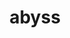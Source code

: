 ---
title: "abyss"
layout: cache
categories: [package, develop]
meta: {"versions": ["2.3.1", "2.3.5"], "compilers": ["gcc@=7.3.1"], "oss": ["amzn2"], "platforms": ["linux"], "targets": ["aarch64", "neoverse_n1", "x86_64_v3"], "stacks": ["aws-ahug", "aws-ahug-aarch64"], "num_specs": 33, "num_specs_by_stack": {"aws-ahug-aarch64": 26, "aws-ahug": 7}}
spec_details: [{"hash": "t4x4v4o7hzgzjavdm4f42pvtwpoz7nwg", "compiler": "gcc@=7.3.1", "versions": ["2.3.5"], "os": "amzn2", "platform": "linux", "target": "aarch64", "variants": ["build_system=autotools", "maxk=128"], "stacks": ["aws-ahug-aarch64"], "size": "-", "tarball": "https://binaries.spack.io/develop/build_cache/linux-amzn2-aarch64/gcc-7.3.1/abyss-2.3.5/linux-amzn2-aarch64-gcc-7.3.1-abyss-2.3.5-t4x4v4o7hzgzjavdm4f42pvtwpoz7nwg.spack"}, {"hash": "x2hdejk5s2h3vvbvdiqplbg74at5x664", "compiler": "gcc@=7.3.1", "versions": ["2.3.1"], "os": "amzn2", "platform": "linux", "target": "aarch64", "variants": ["build_system=autotools", "maxk=128"], "stacks": ["aws-ahug-aarch64"], "size": "-", "tarball": "https://binaries.spack.io/develop/build_cache/linux-amzn2-aarch64/gcc-7.3.1/abyss-2.3.1/linux-amzn2-aarch64-gcc-7.3.1-abyss-2.3.1-x2hdejk5s2h3vvbvdiqplbg74at5x664.spack"}, {"hash": "giivlgsjkbsvv4is26kvydvsp54uwup5", "compiler": "gcc@=7.3.1", "versions": ["2.3.5"], "os": "amzn2", "platform": "linux", "target": "aarch64", "variants": ["build_system=autotools", "maxk=128"], "stacks": ["aws-ahug-aarch64"], "size": "-", "tarball": "https://binaries.spack.io/develop/build_cache/linux-amzn2-aarch64/gcc-7.3.1/abyss-2.3.5/linux-amzn2-aarch64-gcc-7.3.1-abyss-2.3.5-giivlgsjkbsvv4is26kvydvsp54uwup5.spack"}, {"hash": "n5lmhzweskf2nwaj3cnwkyu45psbuysj", "compiler": "gcc@=7.3.1", "versions": ["2.3.5"], "os": "amzn2", "platform": "linux", "target": "aarch64", "variants": ["build_system=autotools", "maxk=128"], "stacks": ["aws-ahug-aarch64"], "size": "-", "tarball": "https://binaries.spack.io/develop/build_cache/linux-amzn2-aarch64/gcc-7.3.1/abyss-2.3.5/linux-amzn2-aarch64-gcc-7.3.1-abyss-2.3.5-n5lmhzweskf2nwaj3cnwkyu45psbuysj.spack"}, {"hash": "woxczx2h3ehsg4so3mvtnxl2wadzifcg", "compiler": "gcc@=7.3.1", "versions": ["2.3.5"], "os": "amzn2", "platform": "linux", "target": "aarch64", "variants": ["build_system=autotools", "maxk=128"], "stacks": ["aws-ahug-aarch64"], "size": "-", "tarball": "https://binaries.spack.io/develop/build_cache/linux-amzn2-aarch64/gcc-7.3.1/abyss-2.3.5/linux-amzn2-aarch64-gcc-7.3.1-abyss-2.3.5-woxczx2h3ehsg4so3mvtnxl2wadzifcg.spack"}, {"hash": "xaqe7q4okka6ayjaodcrcli7ehkhxg2r", "compiler": "gcc@=7.3.1", "versions": ["2.3.1"], "os": "amzn2", "platform": "linux", "target": "aarch64", "variants": ["build_system=autotools", "maxk=128"], "stacks": ["aws-ahug-aarch64"], "size": "-", "tarball": "https://binaries.spack.io/develop/build_cache/linux-amzn2-aarch64/gcc-7.3.1/abyss-2.3.1/linux-amzn2-aarch64-gcc-7.3.1-abyss-2.3.1-xaqe7q4okka6ayjaodcrcli7ehkhxg2r.spack"}, {"hash": "57dkti3uosf54ehpn5dxgy57nsldl2qr", "compiler": "gcc@=7.3.1", "versions": ["2.3.1"], "os": "amzn2", "platform": "linux", "target": "aarch64", "variants": ["build_system=autotools", "maxk=128"], "stacks": ["aws-ahug-aarch64"], "size": "-", "tarball": "https://binaries.spack.io/develop/build_cache/linux-amzn2-aarch64/gcc-7.3.1/abyss-2.3.1/linux-amzn2-aarch64-gcc-7.3.1-abyss-2.3.1-57dkti3uosf54ehpn5dxgy57nsldl2qr.spack"}, {"hash": "57iiijirkonbeuc34q624bvhvgiuaci4", "compiler": "gcc@=7.3.1", "versions": ["2.3.5"], "os": "amzn2", "platform": "linux", "target": "aarch64", "variants": ["build_system=autotools", "maxk=128"], "stacks": ["aws-ahug-aarch64"], "size": "-", "tarball": "https://binaries.spack.io/develop/build_cache/linux-amzn2-aarch64/gcc-7.3.1/abyss-2.3.5/linux-amzn2-aarch64-gcc-7.3.1-abyss-2.3.5-57iiijirkonbeuc34q624bvhvgiuaci4.spack"}, {"hash": "mknqhuumljthoaua5qulu4kwzufi2v67", "compiler": "gcc@=7.3.1", "versions": ["2.3.1"], "os": "amzn2", "platform": "linux", "target": "aarch64", "variants": ["build_system=autotools", "maxk=128"], "stacks": ["aws-ahug-aarch64"], "size": "-", "tarball": "https://binaries.spack.io/develop/build_cache/linux-amzn2-aarch64/gcc-7.3.1/abyss-2.3.1/linux-amzn2-aarch64-gcc-7.3.1-abyss-2.3.1-mknqhuumljthoaua5qulu4kwzufi2v67.spack"}, {"hash": "2ysxyjzshcdw4sf3gnopgd3mowccnhg2", "compiler": "gcc@=7.3.1", "versions": ["2.3.1"], "os": "amzn2", "platform": "linux", "target": "aarch64", "variants": ["build_system=autotools", "maxk=128"], "stacks": ["aws-ahug-aarch64"], "size": "-", "tarball": "https://binaries.spack.io/develop/build_cache/linux-amzn2-aarch64/gcc-7.3.1/abyss-2.3.1/linux-amzn2-aarch64-gcc-7.3.1-abyss-2.3.1-2ysxyjzshcdw4sf3gnopgd3mowccnhg2.spack"}, {"hash": "q34qhtudnk4uzwqlj6qi33l4s7meaeju", "compiler": "gcc@=7.3.1", "versions": ["2.3.1"], "os": "amzn2", "platform": "linux", "target": "aarch64", "variants": ["build_system=autotools", "maxk=128"], "stacks": ["aws-ahug-aarch64"], "size": "-", "tarball": "https://binaries.spack.io/develop/build_cache/linux-amzn2-aarch64/gcc-7.3.1/abyss-2.3.1/linux-amzn2-aarch64-gcc-7.3.1-abyss-2.3.1-q34qhtudnk4uzwqlj6qi33l4s7meaeju.spack"}, {"hash": "4tbrvfgbxkfyhfq3pysg5lka7ahajpej", "compiler": "gcc@=7.3.1", "versions": ["2.3.1"], "os": "amzn2", "platform": "linux", "target": "aarch64", "variants": ["build_system=autotools", "maxk=128"], "stacks": ["aws-ahug-aarch64"], "size": "-", "tarball": "https://binaries.spack.io/develop/build_cache/linux-amzn2-aarch64/gcc-7.3.1/abyss-2.3.1/linux-amzn2-aarch64-gcc-7.3.1-abyss-2.3.1-4tbrvfgbxkfyhfq3pysg5lka7ahajpej.spack"}, {"hash": "fq53wgspmcwfgag4w6dibyjnjisdhrti", "compiler": "gcc@=7.3.1", "versions": ["2.3.5"], "os": "amzn2", "platform": "linux", "target": "aarch64", "variants": ["build_system=autotools", "maxk=128"], "stacks": ["aws-ahug-aarch64"], "size": "-", "tarball": "https://binaries.spack.io/develop/build_cache/linux-amzn2-aarch64/gcc-7.3.1/abyss-2.3.5/linux-amzn2-aarch64-gcc-7.3.1-abyss-2.3.5-fq53wgspmcwfgag4w6dibyjnjisdhrti.spack"}, {"hash": "kaqrgio7m5v5mi6iz7aqedq3n65pnk54", "compiler": "gcc@=7.3.1", "versions": ["2.3.1"], "os": "amzn2", "platform": "linux", "target": "neoverse_n1", "variants": ["build_system=autotools", "maxk=128"], "stacks": ["aws-ahug-aarch64"], "size": "-", "tarball": "https://binaries.spack.io/develop/build_cache/linux-amzn2-neoverse_n1/gcc-7.3.1/abyss-2.3.1/linux-amzn2-neoverse_n1-gcc-7.3.1-abyss-2.3.1-kaqrgio7m5v5mi6iz7aqedq3n65pnk54.spack"}, {"hash": "uvikytte2yabuzk6okzzh36uhwvglbmd", "compiler": "gcc@=7.3.1", "versions": ["2.3.1"], "os": "amzn2", "platform": "linux", "target": "neoverse_n1", "variants": ["build_system=autotools", "maxk=128"], "stacks": ["aws-ahug-aarch64"], "size": "-", "tarball": "https://binaries.spack.io/develop/build_cache/linux-amzn2-neoverse_n1/gcc-7.3.1/abyss-2.3.1/linux-amzn2-neoverse_n1-gcc-7.3.1-abyss-2.3.1-uvikytte2yabuzk6okzzh36uhwvglbmd.spack"}, {"hash": "aj53o7o6m2wetau2cj3npg4452x673bo", "compiler": "gcc@=7.3.1", "versions": ["2.3.1"], "os": "amzn2", "platform": "linux", "target": "neoverse_n1", "variants": ["build_system=autotools", "maxk=128"], "stacks": ["aws-ahug-aarch64"], "size": "-", "tarball": "https://binaries.spack.io/develop/build_cache/linux-amzn2-neoverse_n1/gcc-7.3.1/abyss-2.3.1/linux-amzn2-neoverse_n1-gcc-7.3.1-abyss-2.3.1-aj53o7o6m2wetau2cj3npg4452x673bo.spack"}, {"hash": "umthebfylymnbvuzqjk7bnzd7ebzxqoq", "compiler": "gcc@=7.3.1", "versions": ["2.3.1"], "os": "amzn2", "platform": "linux", "target": "neoverse_n1", "variants": ["build_system=autotools", "maxk=128"], "stacks": ["aws-ahug-aarch64"], "size": "-", "tarball": "https://binaries.spack.io/develop/build_cache/linux-amzn2-neoverse_n1/gcc-7.3.1/abyss-2.3.1/linux-amzn2-neoverse_n1-gcc-7.3.1-abyss-2.3.1-umthebfylymnbvuzqjk7bnzd7ebzxqoq.spack"}, {"hash": "zljehxnx7jwymoeqjlncpllwwzv4uxwc", "compiler": "gcc@=7.3.1", "versions": ["2.3.1"], "os": "amzn2", "platform": "linux", "target": "neoverse_n1", "variants": ["build_system=autotools", "maxk=128"], "stacks": ["aws-ahug-aarch64"], "size": "-", "tarball": "https://binaries.spack.io/develop/build_cache/linux-amzn2-neoverse_n1/gcc-7.3.1/abyss-2.3.1/linux-amzn2-neoverse_n1-gcc-7.3.1-abyss-2.3.1-zljehxnx7jwymoeqjlncpllwwzv4uxwc.spack"}, {"hash": "t24s4twju2t23yilpdarxuvxlt6b7f37", "compiler": "gcc@=7.3.1", "versions": ["2.3.5"], "os": "amzn2", "platform": "linux", "target": "neoverse_n1", "variants": ["build_system=autotools", "maxk=128"], "stacks": ["aws-ahug-aarch64"], "size": "-", "tarball": "https://binaries.spack.io/develop/build_cache/linux-amzn2-neoverse_n1/gcc-7.3.1/abyss-2.3.5/linux-amzn2-neoverse_n1-gcc-7.3.1-abyss-2.3.5-t24s4twju2t23yilpdarxuvxlt6b7f37.spack"}, {"hash": "haffnle5unimdytrvufkqkd73ne7koqv", "compiler": "gcc@=7.3.1", "versions": ["2.3.5"], "os": "amzn2", "platform": "linux", "target": "neoverse_n1", "variants": ["build_system=autotools", "maxk=128"], "stacks": ["aws-ahug-aarch64"], "size": "-", "tarball": "https://binaries.spack.io/develop/build_cache/linux-amzn2-neoverse_n1/gcc-7.3.1/abyss-2.3.5/linux-amzn2-neoverse_n1-gcc-7.3.1-abyss-2.3.5-haffnle5unimdytrvufkqkd73ne7koqv.spack"}, {"hash": "5qdfrwt2gkvnayj5pynbsecsdw2k6bzz", "compiler": "gcc@=7.3.1", "versions": ["2.3.1"], "os": "amzn2", "platform": "linux", "target": "neoverse_n1", "variants": ["build_system=autotools", "maxk=128"], "stacks": ["aws-ahug-aarch64"], "size": "-", "tarball": "https://binaries.spack.io/develop/build_cache/linux-amzn2-neoverse_n1/gcc-7.3.1/abyss-2.3.1/linux-amzn2-neoverse_n1-gcc-7.3.1-abyss-2.3.1-5qdfrwt2gkvnayj5pynbsecsdw2k6bzz.spack"}, {"hash": "lldlwh4h7qj577bwccx3djqotwyvojuv", "compiler": "gcc@=7.3.1", "versions": ["2.3.5"], "os": "amzn2", "platform": "linux", "target": "neoverse_n1", "variants": ["build_system=autotools", "maxk=128"], "stacks": ["aws-ahug-aarch64"], "size": "-", "tarball": "https://binaries.spack.io/develop/build_cache/linux-amzn2-neoverse_n1/gcc-7.3.1/abyss-2.3.5/linux-amzn2-neoverse_n1-gcc-7.3.1-abyss-2.3.5-lldlwh4h7qj577bwccx3djqotwyvojuv.spack"}, {"hash": "kysqpbocwq3gkkjxrkiaikf2j3bv6jub", "compiler": "gcc@=7.3.1", "versions": ["2.3.5"], "os": "amzn2", "platform": "linux", "target": "neoverse_n1", "variants": ["build_system=autotools", "maxk=128"], "stacks": ["aws-ahug-aarch64"], "size": "-", "tarball": "https://binaries.spack.io/develop/build_cache/linux-amzn2-neoverse_n1/gcc-7.3.1/abyss-2.3.5/linux-amzn2-neoverse_n1-gcc-7.3.1-abyss-2.3.5-kysqpbocwq3gkkjxrkiaikf2j3bv6jub.spack"}, {"hash": "hakmoayixoge4mbh53z5ihfxiolwksnf", "compiler": "gcc@=7.3.1", "versions": ["2.3.5"], "os": "amzn2", "platform": "linux", "target": "neoverse_n1", "variants": ["build_system=autotools", "maxk=128"], "stacks": ["aws-ahug-aarch64"], "size": "-", "tarball": "https://binaries.spack.io/develop/build_cache/linux-amzn2-neoverse_n1/gcc-7.3.1/abyss-2.3.5/linux-amzn2-neoverse_n1-gcc-7.3.1-abyss-2.3.5-hakmoayixoge4mbh53z5ihfxiolwksnf.spack"}, {"hash": "hdg2flmfcq5uftdhdwdpjw65vjydqyvz", "compiler": "gcc@=7.3.1", "versions": ["2.3.5"], "os": "amzn2", "platform": "linux", "target": "neoverse_n1", "variants": ["build_system=autotools", "maxk=128"], "stacks": ["aws-ahug-aarch64"], "size": "-", "tarball": "https://binaries.spack.io/develop/build_cache/linux-amzn2-neoverse_n1/gcc-7.3.1/abyss-2.3.5/linux-amzn2-neoverse_n1-gcc-7.3.1-abyss-2.3.5-hdg2flmfcq5uftdhdwdpjw65vjydqyvz.spack"}, {"hash": "7d3wpted23jf7nzrlh3uqxkg5bbvewcm", "compiler": "gcc@=7.3.1", "versions": ["2.3.1"], "os": "amzn2", "platform": "linux", "target": "neoverse_n1", "variants": ["build_system=autotools", "maxk=128"], "stacks": ["aws-ahug-aarch64"], "size": "-", "tarball": "https://binaries.spack.io/develop/build_cache/linux-amzn2-neoverse_n1/gcc-7.3.1/abyss-2.3.1/linux-amzn2-neoverse_n1-gcc-7.3.1-abyss-2.3.1-7d3wpted23jf7nzrlh3uqxkg5bbvewcm.spack"}, {"hash": "bnrck45hfimmaqpx5k7pmt6wzazfag3b", "compiler": "gcc@=7.3.1", "versions": ["2.3.1"], "os": "amzn2", "platform": "linux", "target": "x86_64_v3", "variants": ["build_system=autotools", "maxk=128"], "stacks": ["aws-ahug"], "size": "-", "tarball": "https://binaries.spack.io/develop/build_cache/linux-amzn2-x86_64_v3/gcc-7.3.1/abyss-2.3.1/linux-amzn2-x86_64_v3-gcc-7.3.1-abyss-2.3.1-bnrck45hfimmaqpx5k7pmt6wzazfag3b.spack"}, {"hash": "mjeesa4bcx6rlceunucfnviewlevdjy5", "compiler": "gcc@=7.3.1", "versions": ["2.3.5"], "os": "amzn2", "platform": "linux", "target": "x86_64_v3", "variants": ["build_system=autotools", "maxk=128"], "stacks": ["aws-ahug"], "size": "-", "tarball": "https://binaries.spack.io/develop/build_cache/linux-amzn2-x86_64_v3/gcc-7.3.1/abyss-2.3.5/linux-amzn2-x86_64_v3-gcc-7.3.1-abyss-2.3.5-mjeesa4bcx6rlceunucfnviewlevdjy5.spack"}, {"hash": "zjbwd2npy5mamsraf7daj2tnajdralvd", "compiler": "gcc@=7.3.1", "versions": ["2.3.5"], "os": "amzn2", "platform": "linux", "target": "x86_64_v3", "variants": ["build_system=autotools", "maxk=128"], "stacks": ["aws-ahug"], "size": "-", "tarball": "https://binaries.spack.io/develop/build_cache/linux-amzn2-x86_64_v3/gcc-7.3.1/abyss-2.3.5/linux-amzn2-x86_64_v3-gcc-7.3.1-abyss-2.3.5-zjbwd2npy5mamsraf7daj2tnajdralvd.spack"}, {"hash": "wlwyfv3yyivxbenqq45v4s7onax2omm7", "compiler": "gcc@=7.3.1", "versions": ["2.3.1"], "os": "amzn2", "platform": "linux", "target": "x86_64_v3", "variants": ["build_system=autotools", "maxk=128"], "stacks": ["aws-ahug"], "size": "-", "tarball": "https://binaries.spack.io/develop/build_cache/linux-amzn2-x86_64_v3/gcc-7.3.1/abyss-2.3.1/linux-amzn2-x86_64_v3-gcc-7.3.1-abyss-2.3.1-wlwyfv3yyivxbenqq45v4s7onax2omm7.spack"}, {"hash": "gnbcde2uvtleg3hz6cjifurhtgtfy4ln", "compiler": "gcc@=7.3.1", "versions": ["2.3.5"], "os": "amzn2", "platform": "linux", "target": "x86_64_v3", "variants": ["build_system=autotools", "maxk=128"], "stacks": ["aws-ahug"], "size": "-", "tarball": "https://binaries.spack.io/develop/build_cache/linux-amzn2-x86_64_v3/gcc-7.3.1/abyss-2.3.5/linux-amzn2-x86_64_v3-gcc-7.3.1-abyss-2.3.5-gnbcde2uvtleg3hz6cjifurhtgtfy4ln.spack"}, {"hash": "ic26q5t56flylqaixo3hjvbp5q3sku7g", "compiler": "gcc@=7.3.1", "versions": ["2.3.5"], "os": "amzn2", "platform": "linux", "target": "x86_64_v3", "variants": ["build_system=autotools", "maxk=128"], "stacks": ["aws-ahug"], "size": "-", "tarball": "https://binaries.spack.io/develop/build_cache/linux-amzn2-x86_64_v3/gcc-7.3.1/abyss-2.3.5/linux-amzn2-x86_64_v3-gcc-7.3.1-abyss-2.3.5-ic26q5t56flylqaixo3hjvbp5q3sku7g.spack"}, {"hash": "6b2piozpww5ozrl5uurxlfv6elhlkgpq", "compiler": "gcc@=7.3.1", "versions": ["2.3.5"], "os": "amzn2", "platform": "linux", "target": "x86_64_v3", "variants": ["build_system=autotools", "maxk=128"], "stacks": ["aws-ahug"], "size": "-", "tarball": "https://binaries.spack.io/develop/build_cache/linux-amzn2-x86_64_v3/gcc-7.3.1/abyss-2.3.5/linux-amzn2-x86_64_v3-gcc-7.3.1-abyss-2.3.5-6b2piozpww5ozrl5uurxlfv6elhlkgpq.spack"}]
---